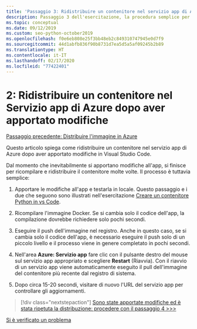 ```yaml
---
title: 'Passaggio 3: Ridistribuire un contenitore nel servizio app di Azure dopo aver apportato modifiche in Visual Studio Code'
description: Passaggio 3 dell'esercitazione, la procedura semplice per ricompilare e ridistribuire un'immagine del contenitore.
ms.topic: conceptual
ms.date: 09/12/2019
ms.custom: seo-python-october2019
ms.openlocfilehash: f0e6eb808e25f3bb48eb2c849310747945e0d7f9
ms.sourcegitcommit: 44d1abfb836f90b8731d7ea5d5a5af09245b2b89
ms.translationtype: HT
ms.contentlocale: it-IT
ms.lasthandoff: 02/17/2020
ms.locfileid: "77422401"
---
```

# <a name="2-redeploy-a-container-to-azure-app-service-after-making-changes"></a>2: Ridistribuire un contenitore nel Servizio app di Azure dopo aver apportato modifiche

[Passaggio precedente: Distribuire l'immagine in Azure](tutorial-deploy-containers-02.md)

Questo articolo spiega come ridistribuire un contenitore nel servizio app di Azure dopo aver apportato modifiche in Visual Studio Code.

Dal momento che inevitabilmente si apportano modifiche all'app, si finisce per ricompilare e ridistribuire il contenitore molte volte. Il processo è tuttavia semplice:

1. Apportare le modifiche all'app e testarla in locale. Questo passaggio e i due che seguono sono illustrati nell'esercitazione [Creare un contenitore Python in vs Code](https://code.visualstudio.com/docs/python/tutorial-create-containers).

1. Ricompilare l'immagine Docker. Se si cambia solo il codice dell'app, la compilazione dovrebbe richiedere solo pochi secondi.

1. Eseguire il push dell'immagine nel registro. Anche in questo caso, se si cambia solo il codice dell'app, è necessario eseguire il push solo di un piccolo livello e il processo viene in genere completato in pochi secondi.

1. Nell'area **Azure: Servizio app** fare clic con il pulsante destro del mouse sul servizio app appropriato e scegliere **Restart** (Riavvia). Con il riavvio di un servizio app viene automaticamente eseguito il pull dell'immagine del contenitore più recente dal registro di sistema.

1. Dopo circa 15-20 secondi, visitare di nuovo l'URL del servizio app per controllare gli aggiornamenti.

> [!div class="nextstepaction"]
> [Sono state apportate modifiche ed è stata ripetuta la distribuzione: procedere con il passaggio 4 >>>](tutorial-deploy-containers-04.md)

[Si è verificato un problema](https://www.research.net/r/PWZWZ52?tutorial=vscode-appservice-containers&step=03-make-changes-redeploy)
